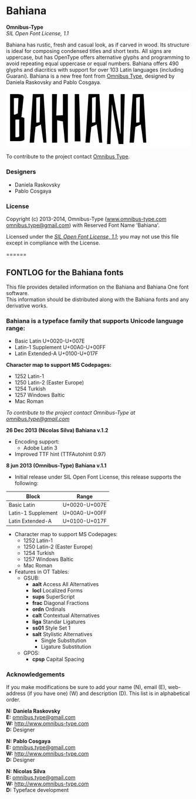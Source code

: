 # Bahiana

**Omnibus-Type**  
*SIL Open Font License, 1.1*

Bahiana has rustic, fresh and casual look, as if carved in wood. Its structure is ideal for composing condensed titles and short texts. All signs are uppercase, but has OpenType offers alternative glyphs and programming to avoid repeating equal uppercase or equal numbers. Bahiana offers 490 glyphs and diacritics with support for over 103 Latin languages (including Guarani). Bahiana is a new free font from [Omnibus Type](http://omnibus-type.com/), designed by Daniela Raskovsky and Pablo Cosgaya. 

![Sample of Bahiana.](Bahiana.gif "Bahiana")

To contribute to the project contact [Omnibus Type](http://omnibus-type.com/).

### Designers

* Daniela Raskovsky
* Pablo Cosgaya

### License

Copyright (c) 2013-2014, Omnibus-Type (www.omnibus-type.com omnibus.type@gmail.com) with Reserved Font Name 'Bahiana'.

Licensed under the [*SIL Open Font License, 1.1*](http://scripts.sil.org/OFL); you may not use this file except in compliance with the License.

======
## FONTLOG for the Bahiana fonts

This file provides detailed information on the Bahiana and Bahiana One font software.  
This information should be distributed along with the Bahiana fonts and any derivative works.

### Bahiana is a typeface family that supports Unicode language range: 

* Basic Latin 				  U+0020-U+007E
* Latin-1 Supplement 		U+00A0-U+00FF
* Latin Extended-A 			U+0100-U+017F

**Character map to support MS Codepages:**
* 1252 Latin-1
* 1250 Latin-2 (Easter Europe)
* 1254 Turkish
* 1257 Windows Baltic
* Mac Roman

*To contribute to the project contact Omnibus-Type at omnibus.type@gmail.com*

**26 Dec 2013 (Nicolas Silva) Bahiana v.1.2**
- Encoding support:
  - Adobe Latin 3
- Improved TTF hint (TTFAutohint 0.97)

**8 jun 2013 (Omnibus-Type) Bahiana v.1.1**
- Initial release under SIL Open Font License, this release supports the following:  

Block              | Range
-------------------|--------------
Basic Latin        | U+0020-U+007E
Latin-1 Supplement | U+00A0-U+00FF
Latin Extended-A   | U+0100-U+017F


- Character map to support MS Codepages:  
  - 1252 Latin-1
  - 1250 Latin-2 (Easter Europe)
  - 1254 Turkish
  - 1257 Windows Baltic
  - Mac Roman
- Features in OT Tables:
  - GSUB:
    * **aalt** Access All Alternatives
    * **locl** Localized Forms
    * **sups** SuperScript
    * **frac** Diagonal Fractions
    * **ordn** Ordinals
    * **calt** Contextual Alternatives
    * **liga** Standar Ligatures
    * **ss01** Style Set 1
    * **salt** Stylistic Alternatives
      * Single Substitution
      * Ligature Substitution
  - GPOS:
    * **cpsp** Capital Spacing

### Acknowledgements

If you make modifications be sure to add your name (N), email (E), web-address
(if you have one) (W) and description (D). This list is in alphabetical order.

**N:** **Daniela Raskovsky**  
**E:** omnibus.type@gmail.com  
**W:** http://www.omnibus-type.com  
**D:** Designer

**N:** **Pablo Cosgaya**  
**E:** omnibus.type@gmail.com  
**W:** http://www.omnibus-type.com  
**D:** Designer

**N:** **Nicolas Silva**  
**E:** omnibus.type@gmail.com  
**W:** http://www.omnibus-type.com  
**D:** Typeface development  

